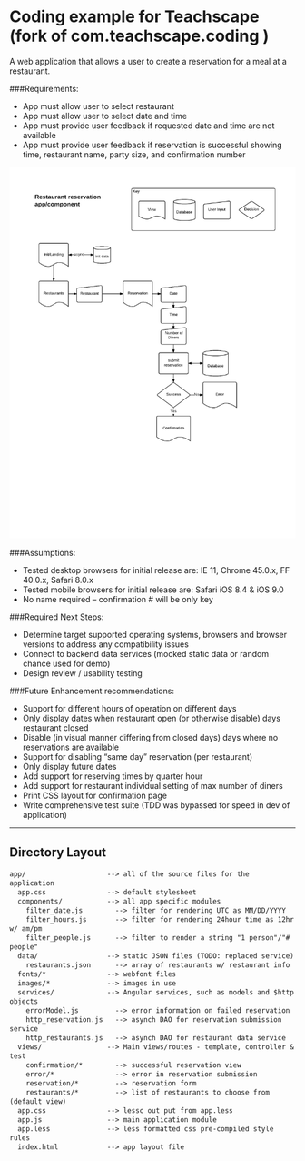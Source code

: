 # Coding example for Teachscape (fork of com.teachscape.coding )

A web application that allows a user to create a reservation for a meal at a restaurant.

###Requirements:
- App must allow user to select restaurant
- App must allow user to select date and time
- App must provide user feedback if requested date and time are not available
- App must provide user feedback if reservation is successful showing time, restaurant name, party size, and confirmation number

![flow](https://raw.githubusercontent.com/webnesto/com.teachscape.coding/master/resources/flow.png)

###Assumptions:
- Tested desktop browsers for initial release are: IE 11, Chrome 45.0.x, FF 40.0.x, Safari 8.0.x
- Tested mobile browsers for initial release are: Safari iOS 8.4 & iOS 9.0
- No name required – confirmation # will be only key

###Required Next Steps:
- Determine target supported operating systems, browsers and browser versions to address any compatibility issues
- Connect to backend data services (mocked static data or random chance used for demo)
- Design review / usability testing 

###Future Enhancement recommendations:
- Support for different hours of operation on different days
- Only display dates when restaurant open (or otherwise disable) days restaurant closed
- Disable (in visual manner differing from closed days) days where no reservations are available
- Support for disabling “same day” reservation (per restaurant)
- Only display future dates
- Add support for reserving times by quarter hour
- Add support for restaurant individual setting of max number of diners
- Print CSS layout for confirmation page
- Write comprehensive test suite (TDD was bypassed for speed in dev of application)

---

## Directory Layout

```
app/                    --> all of the source files for the application
  app.css               --> default stylesheet
  components/           --> all app specific modules
    filter_date.js        --> filter for rendering UTC as MM/DD/YYYY
    filter_hours.js       --> filter for rendering 24hour time as 12hr w/ am/pm
    filter_people.js      --> filter to render a string "1 person"/"# people"
  data/                 --> static JSON files (TODO: replaced service)
    restaurants.json      --> array of restaurants w/ restaurant info
  fonts/*               --> webfont files
  images/*              --> images in use
  services/             --> Angular services, such as models and $http objects
    errorModel.js         --> error information on failed reservation
    http_reservation.js   --> asynch DAO for reservation submission service
    http_restaurants.js   --> asynch DAO for restaurant data service
  views/                --> Main views/routes - template, controller & test
    confirmation/*        --> successful reservation view
    error/*               --> error in reservation submission
    reservation/*         --> reservation form
    restaurants/*         --> list of restaurants to choose from (default view)
  app.css               --> lessc out put from app.less
  app.js                --> main application module
  app.less              --> less formatted css pre-compiled style rules
  index.html            --> app layout file
```


[git]: http://git-scm.com/
[bower]: http://bower.io
[npm]: https://www.npmjs.org/
[node]: http://nodejs.org
[protractor]: https://github.com/angular/protractor
[jasmine]: http://jasmine.github.io
[karma]: http://karma-runner.github.io
[travis]: https://travis-ci.org/
[http-server]: https://github.com/nodeapps/http-server
